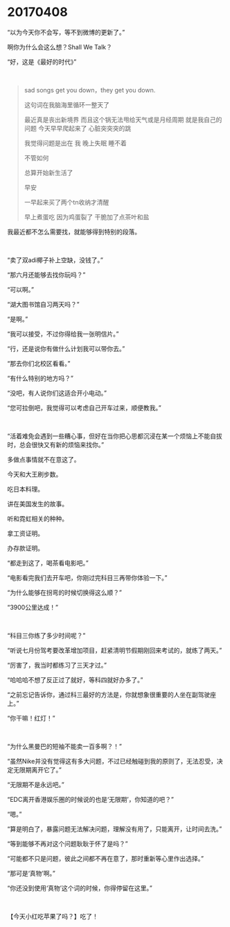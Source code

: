 # 20170408

“以为今天你不会写，等不到微博的更新了。”

啊你为什么会这么想？Shall We Talk？

“好，这是《最好的时代》”

<br/>

> sad songs get you down，they get you down.
>
> 这句词在我脑海里循环一整天了
>
> 最近真是丧出新境界 而且这个锅无法甩给天气或是月经周期 就是我自己的问题 今天早早爬起来了 心脏突突突的跳
>
> 我觉得问题是出在 我 晚上失眠 睡不着 
>
> 不管如何
>
> 总算开始新生活了
>
> 早安
>
> 一早起来买了两个tn收纳才清醒
>
> 早上煮蛋吃 因为鸡蛋裂了 干脆加了点茶叶和盐

我最近都不怎么需要找，就能够得到特别的段落。

<br/>

“卖了双adi椰子补上空缺，没钱了。”

“那六月还能够去找你玩吗？”

“可以啊。”

“湖大图书馆自习两天吗？”

“是啊。”

“我可以接受，不过你得给我一张明信片。”

“行，还是说你有做什么计划我可以带你去。”

“那去你们北校区看看。”

“有什么特别的地方吗？”

“没吧，有人说你们这适合开小电动。”

“您可拉倒吧，我觉得可以考虑自己开车过来，顺便教我。”

<br/>

“活着难免会遇到一些糟心事，但好在当你把心思都沉浸在某一个烦恼上不能自拔时，总会很快又有新的烦恼来找你。”

多做点事情就不在意这了。

今天和大王刷步数。

吃日本料理。

讲在美国发生的故事。

听和霓虹相关的种种。

拿工资证明。

办存款证明。

“都走到这了，喝茶看电影吧。”

“电影看完我们去开车吧，你刚过完科目三再带你体验一下。”

“为什么能够在拐弯的时候切换得这么顺？”

“3900公里达成！”

<br/>

“科目三你练了多少时间呢？”

“听说七月份驾考要改革增加项目，赶紧清明节假期刚回来考试的，就练了两天。”

“厉害了，我当时都练习了三天才过。”

“哈哈哈不想了反正过了就好，等科四就好办多了。”

“之前忘记告诉你，通过科三最好的方法是，你就想象很重要的人坐在副驾驶座上。”

“你干嘛！红灯！”

<br/>

“为什么黑曼巴的短袖不能卖一百多啊？！”

“虽然Nike并没有觉得这有多大问题，不过已经触碰到我的原则了，无法忍受，决定无限期离开它了。”

“无限期不是永远吧。”

“EDC离开香港娱乐圈的时候说的也是‘无限期’，你知道的吧？”

“嗯。”

“算是明白了，暴露问题无法解决问题，理解没有用了，只能离开，让时间去洗。”

“等到能够不再对这个问题耿耿于怀了是吗？”

“可能都不只是问题，彼此之间都不再在意了，那时重新等心里作出选择。”

“那可是‘真物’啊。”

“你还没到使用‘真物’这个词的时候，你得停留在这里。”

<br/>

【今天小红吃苹果了吗？】吃了！